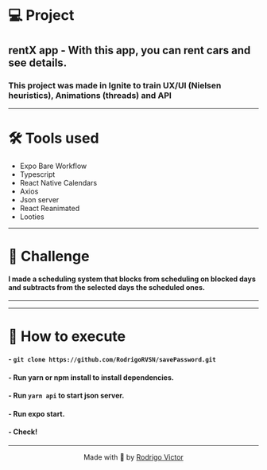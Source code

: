 # 💻 Project

## rentX app - With this app, you can rent cars and see details.
### This project was made in Ignite to train UX/UI (Nielsen heuristics), Animations (threads) and API 

---

# 🛠 Tools used

- Expo Bare Workflow
- Typescript
- React Native Calendars
- Axios
- Json server
- React Reanimated
- Looties

---

# 💪 Challenge 

#### I made a scheduling system that blocks from scheduling on blocked days and subtracts from the selected days the scheduled ones.

---

<div align="center"> 
</div>

---

# 🚀 How to execute

#### - `git clone https://github.com/RodrigoRVSN/savePassword.git`
#### - Run yarn or npm install to install dependencies.
#### - Run `yarn api` to start json server.
#### - Run expo start.
#### - Check!

---

<p align="center"> Made with 💓 by <a href="https://www.linkedin.com/in/rodrigovictorrvsn/">Rodrigo Victor</a></p>

